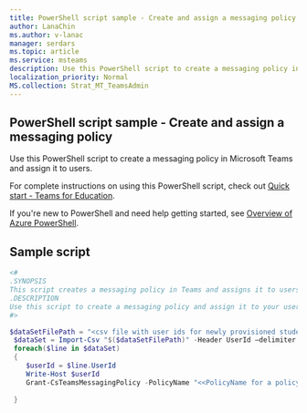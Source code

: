 ```yaml
---
title: PowerShell script sample - Create and assign a messaging policy to users 
author: LanaChin
ms.author: v-lanac
manager: serdars
ms.topic: article
ms.service: msteams
description: Use this PowerShell script to create a messaging policy in Teams and assign it to users in your organization.
localization_priority: Normal
MS.collection: Strat_MT_TeamsAdmin
---
```


PowerShell script sample - Create and assign a messaging policy
-------------------------------------------------------------------------

Use this PowerShell script to create a messaging policy in Microsoft Teams and assign it to users. 

For complete instructions on using this PowerShell script, check out [Quick start - Teams for Education](../teams-quick-start-educ.yml).

If you're new to PowerShell and need help getting started, see [Overview of Azure PowerShell](https://docs.microsoft.com/powershell/azure/overview?view=azurermps-5.1.1).


## Sample script

````powershell
<#
.SYNOPSIS
This script creates a messaging policy in Teams and assigns it to users.
.DESCRIPTION
Use this script to create a messaging policy and assign it to your users.
#>

$dataSetFilePath = "<csv file with user ids for newly provisioned students> "
 $dataSet = Import-Csv "$($dataSetFilePath)" -Header UserId –delimiter ","
 foreach($line in $dataSet)
 {
    $userId = $line.UserId
    Write-Host $userId
    Grant-CsTeamsMessagingPolicy -PolicyName "<<PolicyName for a policy created with Chat Off>>" -Identity $userId
   
 }

````


